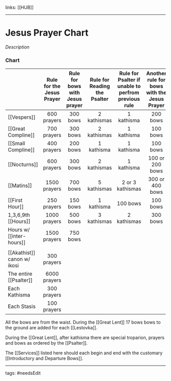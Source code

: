 links: [[HUB]]

---
# Jesus Prayer Chart
*Description*
    
### Chart

|  | Rule for the Jesus Prayer | Rule for bows with Jesus prayer | Rule for Reading the Psalter | Rule for Psalter if unable to perfrom previous rule | Another rule for bows with the Jesus Prayer | Alternative rule from the nomo-canon |
| :--- | :---: | :---: | :---: | :---: | :---: | :---: | 
| [[Vespers]]                | 600 prayers | 300 bows | 2 kathismas |1 kathisma | 200 bows | 100 bows | 
| [[Great Compline]]    | 700 prayers | 300 bows | 2 kathismas | 1 kathisma | 100 bows | 50 bows | 
| [[Small Compline]]    | 400 prayers |200 bows | 1 kathisma | 1 kathisma | 100 bows | 50 bows | 
| [[Nocturns]]               | 600 prayers | 300 bows | 2 kathismas | 1 kathisma | 100 or 200 bows | 100 bows |
| [[Matins]]                 | 1500 prayers | 700 bows | 5 kathismas | 2 or 3 kathismas | 300 or 400 bows | 200 bows | 
| [[First Hour]]             | 250 prayers | 150 bows | 1 kathisma | 100 bows | 100 bows | 50 bows | 
| 1,3,6,9th [[Hours]]       | 1000 prayers | 500 bows | 3 kathismas | 2 kathismas | 300 bows | 200 bows | 
| Hours w/ [[inter-hours]] | 1500 prayers | 750 bows | | | | | 
|  |  |  | | | | | 
| [[Akathist]] canon w/ ikosi | 300 prayers |  | | | | | 
| The entire [[Psalter]] | 6000 prayers |  | | | | | 
| Each Kathisma | 300 prayers |  | | | | | 
| Each Stasis | 100 prayers |  | | | | | 

All the bows are from the waist. During the [[Great Lent]] 17 bows bows to the ground are added for each [[Lestovka]].

During the [[Great Lent]], after kathisma there are special troparion, prayers and bows as ordered by the [[Psalter]].

The [[Services]] listed here should each begin and end with the customary [[Introductory and Departure Bows]].

    
---
tags: #needsEdit 